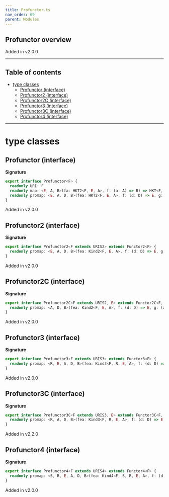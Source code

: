 ```yaml
---
title: Profunctor.ts
nav_order: 69
parent: Modules
---
```


## Profunctor overview

Added in v2.0.0

---

<h2 class="text-delta">Table of contents</h2>

- [type classes](#type-classes)
  - [Profunctor (interface)](#profunctor-interface)
  - [Profunctor2 (interface)](#profunctor2-interface)
  - [Profunctor2C (interface)](#profunctor2c-interface)
  - [Profunctor3 (interface)](#profunctor3-interface)
  - [Profunctor3C (interface)](#profunctor3c-interface)
  - [Profunctor4 (interface)](#profunctor4-interface)

---

# type classes

## Profunctor (interface)

**Signature**

```ts
export interface Profunctor<F> {
  readonly URI: F
  readonly map: <E, A, B>(fa: HKT2<F, E, A>, f: (a: A) => B) => HKT<F, B>
  readonly promap: <E, A, D, B>(fea: HKT2<F, E, A>, f: (d: D) => E, g: (a: A) => B) => HKT2<F, D, B>
}
```

Added in v2.0.0

## Profunctor2 (interface)

**Signature**

```ts
export interface Profunctor2<F extends URIS2> extends Functor2<F> {
  readonly promap: <E, A, D, B>(fea: Kind2<F, E, A>, f: (d: D) => E, g: (a: A) => B) => Kind2<F, D, B>
}
```

Added in v2.0.0

## Profunctor2C (interface)

**Signature**

```ts
export interface Profunctor2C<F extends URIS2, E> extends Functor2C<F, E> {
  readonly promap: <A, D, B>(fea: Kind2<F, E, A>, f: (d: D) => E, g: (a: A) => B) => Kind2<F, D, B>
}
```

Added in v2.0.0

## Profunctor3 (interface)

**Signature**

```ts
export interface Profunctor3<F extends URIS3> extends Functor3<F> {
  readonly promap: <R, E, A, D, B>(fea: Kind3<F, R, E, A>, f: (d: D) => E, g: (a: A) => B) => Kind3<F, R, D, B>
}
```

Added in v2.0.0

## Profunctor3C (interface)

**Signature**

```ts
export interface Profunctor3C<F extends URIS3, E> extends Functor3C<F, E> {
  readonly promap: <R, A, D, B>(fea: Kind3<F, R, E, A>, f: (d: D) => E, g: (a: A) => B) => Kind3<F, R, D, B>
}
```

Added in v2.2.0

## Profunctor4 (interface)

**Signature**

```ts
export interface Profunctor4<F extends URIS4> extends Functor4<F> {
  readonly promap: <S, R, E, A, D, B>(fea: Kind4<F, S, R, E, A>, f: (d: D) => E, g: (a: A) => B) => Kind4<F, S, R, D, B>
}
```

Added in v2.0.0
